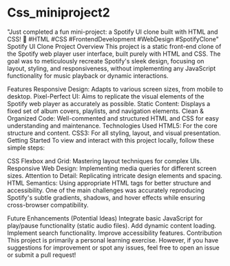 # Css_miniproject2
"Just completed a fun mini-project: a Spotify UI clone built with HTML and CSS! 🎵 #HTML #CSS #FrontendDevelopment #WebDesign #SpotifyClone"
Spotify UI Clone
Project Overview
This project is a static front-end clone of the Spotify web player user interface, built purely with HTML and CSS. The goal was to meticulously recreate Spotify's sleek design, focusing on layout, styling, and responsiveness, without implementing any JavaScript functionality for music playback or dynamic interactions.

Features
Responsive Design: Adapts to various screen sizes, from mobile to desktop.
Pixel-Perfect UI: Aims to replicate the visual elements of the Spotify web player as accurately as possible.
Static Content: Displays a fixed set of album covers, playlists, and navigation elements.
Clean & Organized Code: Well-commented and structured HTML and CSS for easy understanding and maintenance.
Technologies Used
HTML5: For the core structure and content.
CSS3: For all styling, layout, and visual presentation.
Getting Started
To view and interact with this project locally, follow these simple steps:

CSS Flexbox and Grid: Mastering layout techniques for complex UIs.
Responsive Web Design: Implementing media queries for different screen sizes.
Attention to Detail: Replicating intricate design elements and spacing.
HTML Semantics: Using appropriate HTML tags for better structure and accessibility.
One of the main challenges was accurately reproducing Spotify's subtle gradients, shadows, and hover effects while ensuring cross-browser compatibility.

Future Enhancements (Potential Ideas)
Integrate basic JavaScript for play/pause functionality (static audio files).
Add dynamic content loading.
Implement search functionality.
Improve accessibility features.
Contribution
This project is primarily a personal learning exercise. However, if you have suggestions for improvement or spot any issues, feel free to open an issue or submit a pull request!

